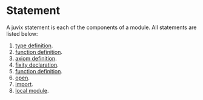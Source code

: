 # Statement

A juvix statement is each of the components of a module.
All statements are listed below:

1. [type definition](datatypes.md).
2. [function definition](functions.md).
3. [axiom definition](axioms.md).
4. [fixity declaration](infix.md).
5. [function definition](functions.md).
6. [open](modules.md).
7. [import](modules.md).
8. [local module](modules.md).
